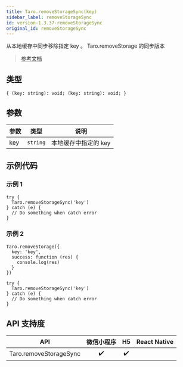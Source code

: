 ```yaml
---
title: Taro.removeStorageSync(key)
sidebar_label: removeStorageSync
id: version-1.3.37-removeStorageSync
original_id: removeStorageSync
---
```


从本地缓存中同步移除指定 key 。
Taro.removeStorage 的同步版本

> [参考文档](https://developers.weixin.qq.com/miniprogram/dev/api/storage/wx.removeStorageSync.html)

## 类型

```tsx
{ (key: string): void; (key: string): void; }
```

## 参数

| 参数 | 类型 | 说明 |
| --- | --- | --- |
| key | `string` | 本地缓存中指定的 key |

## 示例代码

### 示例 1

```tsx
try {
  Taro.removeStorageSync('key')
} catch (e) {
  // Do something when catch error
}
```

### 示例 2

```tsx
Taro.removeStorage({
  key: 'key',
  success: function (res) {
    console.log(res)
  }
})
```

```tsx
try {
  Taro.removeStorageSync('key')
} catch (e) {
  // Do something when catch error
}
```

## API 支持度

| API | 微信小程序 | H5 | React Native |
| :---: | :---: | :---: | :---: |
| Taro.removeStorageSync | ✔️ | ✔️ |  |
